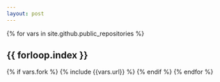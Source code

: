 ```yaml
---
layout: post
---
```


{% for vars in site.github.public_repositories %}
## {{ forloop.index }}
{% if vars.fork %}
   {% include {{vars.url}} %}
{% endif %}
{% endfor %}
